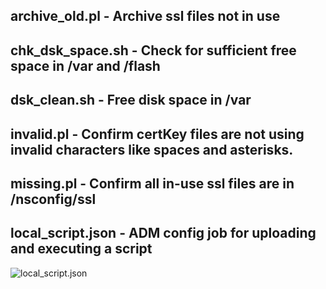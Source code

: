 ## archive_old.pl - Archive ssl files not in use
## chk_dsk_space.sh - Check for sufficient free space in /var and /flash 
## dsk_clean.sh - Free disk space in /var
## invalid.pl - Confirm certKey files are not using invalid characters like spaces and asterisks.
## missing.pl - Confirm all in-use ssl files are in /nsconfig/ssl

## local_script.json - ADM config job for uploading and executing a script
![local_script.json](https://raw.githubusercontent.com/rd636/adc_scripts/image.gif)
